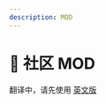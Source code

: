 ```yaml
---
description: MOD
---
```


# 👥 社区 MOD

翻译中，请先使用 [英文版](https://docs.pancakeswap.finance/ambassador-program/community-moderation-page)
